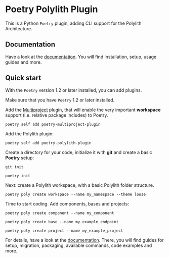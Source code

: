 # Poetry Polylith Plugin

This is a Python `Poetry` plugin, adding CLI support for the Polylith Architecture.

## Documentation
Have a look at the [documentation](https://davidvujic.github.io/python-polylith-docs/).
You will find installation, setup, usage guides and more.

## Quick start

With the `Poetry` version 1.2 or later installed, you can add plugins.


Make sure that you have `Poetry` 1.2 or later installed.

Add the [Multiproject](https://github.com/DavidVujic/poetry-multiproject-plugin) plugin, that will enable the very important __workspace__ support (i.e. relative package includes) to Poetry.
``` shell
poetry self add poetry-multiproject-plugin
```

Add the Polylith plugin:
``` shell
poetry self add poetry-polylith-plugin
```

Create a directory for your code, initialize it with __git__ and create a basic __Poetry__ setup:

``` shell
git init

poetry init
```

Next: create a Polylith workspace, with a basic Polylith folder structure.

``` shell
poetry poly create workspace --name my_namespace --theme loose
```

Time to start coding. Add components, bases and projects:

``` shell
poetry poly create component --name my_component

poetry poly create base --name my_example_endpoint

poetry poly create project --name my_example_project
```

For details, have a look at the [documentation](https://davidvujic.github.io/python-polylith-docs/).
There, you will find guides for setup, migration, packaging, available commands, code examples and more.
